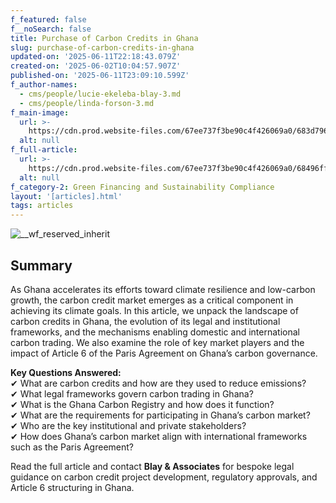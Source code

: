 ```yaml
---
f_featured: false
f__noSearch: false
title: Purchase of Carbon Credits in Ghana
slug: purchase-of-carbon-credits-in-ghana
updated-on: '2025-06-11T22:18:43.079Z'
created-on: '2025-06-02T10:04:57.907Z'
published-on: '2025-06-11T23:09:10.599Z'
f_author-names:
  - cms/people/lucie-ekeleba-blay-3.md
  - cms/people/linda-forson-3.md
f_main-image:
  url: >-
    https://cdn.prod.website-files.com/67ee737f3be90c4f426069a0/683d796d16056164239b58b6_Carbon%20Credits%20Cover.jpg
  alt: null
f_full-article:
  url: >-
    https://cdn.prod.website-files.com/67ee737f3be90c4f426069a0/68496ff0bee2531f7babf40f_June%20Carbon%20Credits%20Newsletter.pdf
  alt: null
f_category-2: Green Financing and Sustainability Compliance
layout: '[articles].html'
tags: articles
---
```


![__wf_reserved_inherit](https://cdn.prod.website-files.com/67ee737f3be90c4f426069a0/683d7a35c5c25abd5987846b_Cover%20Thumbnail.jpg)

Summary
-------

As Ghana accelerates its efforts toward climate resilience and low-carbon growth, the carbon credit market emerges as a critical component in achieving its climate goals. In this article, we unpack the landscape of carbon credits in Ghana, the evolution of its legal and institutional frameworks, and the mechanisms enabling domestic and international carbon trading. We also examine the role of key market players and the impact of Article 6 of the Paris Agreement on Ghana’s carbon governance.

**Key Questions Answered:**  
✔ What are carbon credits and how are they used to reduce emissions?  
✔ What legal frameworks govern carbon trading in Ghana?  
✔ What is the Ghana Carbon Registry and how does it function?  
✔ What are the requirements for participating in Ghana’s carbon market?  
✔ Who are the key institutional and private stakeholders?  
✔ How does Ghana’s carbon market align with international frameworks such as the Paris Agreement?

Read the full article and contact **Blay & Associates** for bespoke legal guidance on carbon credit project development, regulatory approvals, and Article 6 structuring in Ghana.
